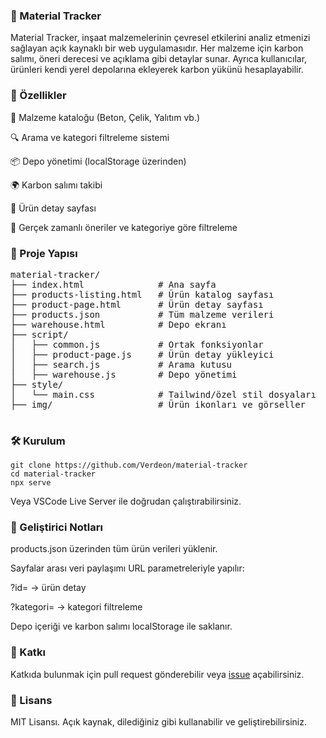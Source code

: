 <h3>🌱 Material Tracker</h3>

Material Tracker, inşaat malzemelerinin çevresel etkilerini analiz etmenizi sağlayan açık kaynaklı bir web uygulamasıdır.
Her malzeme için karbon salımı, öneri derecesi ve açıklama gibi detaylar sunar.
Ayrıca kullanıcılar, ürünleri kendi yerel depolarına ekleyerek karbon yükünü hesaplayabilir.

<h3>🚀 Özellikler</h3>

🧱 Malzeme kataloğu (Beton, Çelik, Yalıtım vb.)

🔍 Arama ve kategori filtreleme sistemi

📦 Depo yönetimi (localStorage üzerinden)

🌍 Karbon salımı takibi

📄 Ürün detay sayfası

🎯 Gerçek zamanlı öneriler ve kategoriye göre filtreleme

<h3>📁 Proje Yapısı</h3>
<pre>
material-tracker/
├── index.html              # Ana sayfa
├── products-listing.html   # Ürün katalog sayfası
├── product-page.html       # Ürün detay sayfası
├── products.json           # Tüm malzeme verileri
├── warehouse.html          # Depo ekranı
├── script/
│   ├── common.js           # Ortak fonksiyonlar
│   ├── product-page.js     # Ürün detay yükleyici
│   ├── search.js           # Arama kutusu
│   ├── warehouse.js        # Depo yönetimi
├── style/
│   └── main.css            # Tailwind/özel stil dosyaları
├── img/                    # Ürün ikonları ve görseller
	</pre>

<h3>🛠️ Kurulum</h3>
<pre>
<code>git clone https://github.com/Verdeon/material-tracker
cd material-tracker
npx serve
</code></pre>
Veya VSCode Live Server ile doğrudan çalıştırabilirsiniz.

<h3>🧪 Geliştirici Notları</h3>

products.json üzerinden tüm ürün verileri yüklenir.

Sayfalar arası veri paylaşımı URL parametreleriyle yapılır:

?id= → ürün detay

?kategori= → kategori filtreleme

Depo içeriği ve karbon salımı localStorage ile saklanır.

<h3>🤝 Katkı</h3>

Katkıda bulunmak için pull request gönderebilir veya <a href="https://github.com/Verdeon/material-tracker/issues"> issue</a>  açabilirsiniz.

<h3>📄 Lisans</h3>

MIT Lisansı. Açık kaynak, dilediğiniz gibi kullanabilir ve geliştirebilirsiniz.
